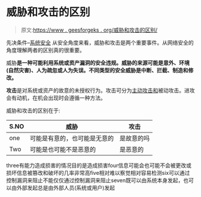 # 威胁和攻击的区别

> 原文:[https://www . geesforgeks . org/威胁和攻击的区别/](https://www.geeksforgeeks.org/difference-between-threat-and-attack/)

先决条件–[系统安全](https://www.geeksforgeeks.org/system-security/)
从安全角度来看，威胁和攻击是两个重要事件。从网络安全的角度理解两者的区别真的很重要。

威胁**是一种可能利用系统或资产漏洞的安全违规。威胁的来源可能是意外、环境(自然灾害)、人为疏忽或人为失误。不同类型的安全威胁是中断、拦截、制造和修改。**

**攻击**是对系统或资产的故意的未授权行为。攻击可分为[主动攻击和](https://www.geeksforgeeks.org/active-and-passive-attacks-in-information-security/)被动攻击。进攻会有动机，在机会出现时会遵循一种方法。

威胁和攻击的区别在于:

| S.NO | 威胁 | 攻击 |
| --- | --- | --- |
| one | 可能是有意的，也可能是无意的 | 是故意的吗 |
| Two | 可能是也可能不是恶意的 | 是恶意的 |

three有能力造成损害的情况目的是造成损害four信息可能会也可能不会被更改或损坏信息被篡改和破坏的几率非常高five相对难以察觉相对容易检测six可以通过控制漏洞来阻止不能仅仅通过控制漏洞来阻止seven既可以由系统本身发起，也可以由外部发起总是由外部人员(系统或用户)发起